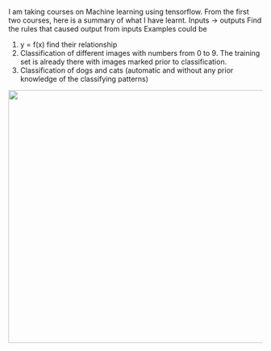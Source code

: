 I am taking courses on Machine learning using tensorflow. From the first two courses, here is a summary of what I have learnt. 
Inputs -> outputs 
Find the rules that caused output from inputs
Examples could be 

1. y = f(x) find their relationship 
2. Classification of different images with numbers from 0 to 9. The training set is already there with images marked prior to classification. 
3. Classification of dogs and cats (automatic and without any prior knowledge of the classifying patterns)
<img  src="https://user-images.githubusercontent.com/10886837/154727242-34e690cc-70a6-42cd-b1c7-dc3c317837d5.JPG" width="1000" height="500" />
